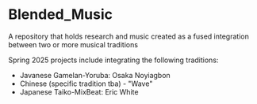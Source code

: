 # Blended_Music
A repository that holds research and music created as a fused integration between two or more musical traditions

Spring 2025 projects include integrating the following traditions:  

- Javanese Gamelan-Yoruba:  Osaka Noyiagbon  
- Chinese (specific tradition tba) - "Wave"  
- Japanese Taiko-MixBeat: Eric White  

